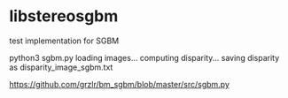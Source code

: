 # libstereosgbm
test implementation for SGBM 

 python3 sgbm.py 
loading images...
computing disparity...
saving disparity as disparity_image_sgbm.txt

https://github.com/grzlr/bm_sgbm/blob/master/src/sgbm.py
